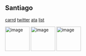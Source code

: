 ## Santiago

[carrd](https://santimental.carrd.co/)
[twitter](https://x.com/santimental54?s=21)
[ata](https://santi.atabook.org/)
[list](https://listography.com/velasco)

 <img width="80" height="80" alt="image" src="https://github.com/user-attachments/assets/54443641-d8e2-4d5f-b1b1-5e67a9de2886" />
<img width="80" height="80" alt="image" src="https://github.com/user-attachments/assets/b9cabc8a-21b7-4144-9b79-c5c133f9ac8d"/>
<img width="80" height="80" alt="image" src="https://github.com/user-attachments/assets/cb0982b3-a8c0-4890-b45b-fa08aa0201ee"/>
</p>
